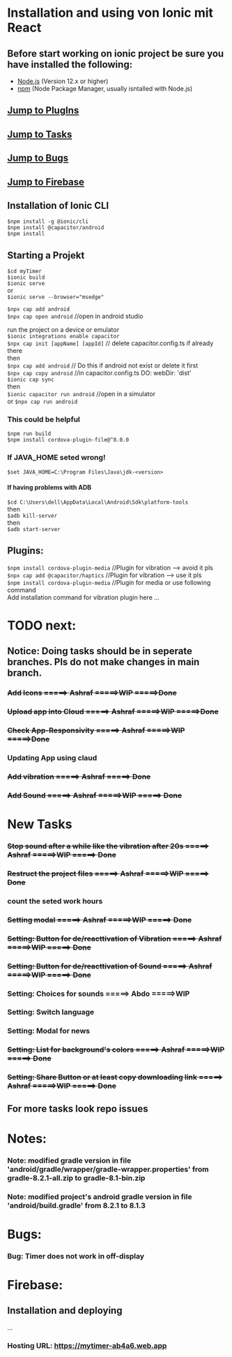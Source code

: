 



# Installation and using von Ionic mit React  

## Before start working on ionic project be sure you have installed the following:  
- [Node.js](https://nodejs.org/) (Version 12.x or higher)        
- [npm](https://www.npmjs.com/) (Node Package Manager, usually isntalled with Node.js)        
  


## [Jump to PlugIns](#plugin)  
## [Jump to Tasks](#tasks)  
## [Jump to Bugs](#bugs) 
## [Jump to Firebase](#firebase) 
  



## Installation of Ionic CLI  
```$npm install -g @ionic/cli```  
```$npm install @capacitor/android```  
```$npm install```  

## Starting a Projekt  
```$cd myTimer```  
```$ionic build```  
```$ionic serve```  
or  
```$ionic serve --browser="msedge"```  

```$npx cap add android```  
```$npx cap open android```        //open in android studio  


run the project on a device or emulator  
```$ionic integrations enable capacitor```  
```$npx cap init [appName] [appId]```        // delete capacitor.config.ts if already there  
then  
```$npx cap add android```        // Do this if android not exist or delete it first  
```$npx cap copy android```        //in capacitor.config.ts DO: webDir: 'dist'  
```$ionic cap sync```  
then  
```$ionic capacitor run android```        //open in a simulator  
or 
```$npx cap run android```  

### This could be helpful  
```$npm run build```  
```$npm install cordova-plugin-file@^8.0.0 ``` 

### If JAVA_HOME seted wrong!  
```$set JAVA_HOME=C:\Program Files\Java\jdk-<version>```  

#### If having problems with ADB  
```$cd C:\Users\dell\AppData\Local\Android\Sdk\platform-tools```  
then  
```$adb kill-server```  
then  
```$adb start-server```  


  


<a id="plugin"></a>  
## Plugins:
```$npm install cordova-plugin-media```       //Plugin for vibration --> avoid it pls  
```$npx cap add @capacitor/haptics```        //Plugin for vibration --> use it pls  
```$npm install cordova-plugin-media```        //Plugin for media or use following command  
Add installation command for vibration plugin here ...  



  


<a id="tasks"></a> 
# TODO next:  
  
## Notice: Doing tasks should be in seperate branches. Pls do not make changes in main branch.  
  
### ~~Add Icons                 =====> Ashraf       =====>WIP =====>Done~~  
### ~~Upload app into Cloud       =====> Ashraf       =====>WIP  =====>Done~~  
### ~~Check App-Responsivity      =====> Ashraf       =====>WIP =====>Done~~  
### Updating App using claud  
### ~~Add vibration               =====> Ashraf     =====> Done~~  
### ~~Add Sound                   =====> Ashraf     =====>WIP =====> Done~~  
  
  
# New Tasks
### ~~Stop sound after a while like the vibration after 20s  =====> Ashraf     =====>WIP =====> Done~~  
### ~~Restruct the project files        =====> Ashraf     =====>WIP  =====> Done~~ 
### count the seted work hours  
### ~~Setting modal   =====> Ashraf     =====>WIP  =====> Done~~  
### ~~Setting:  Button for de/reacttivation of Vibration   =====> Ashraf     =====>WIP =====> Done~~ 
### ~~Setting: Button for de/reacttivation of Sound  =====> Ashraf     =====>WIP   =====> Done~~  
### Setting: Choices for sounds  =====> Abdo     =====>WIP 
### Setting:  Switch language  
### Setting: Modal for news  
### ~~Setting: List for background's colors  =====> Ashraf     =====>WIP  =====> Done~~  
### ~~Setting: Share Button or at least copy downloading link  =====> Ashraf     =====>WIP  =====> Done~~ 

## For more tasks look repo issues
  
  
  
# Notes:
### Note: modified gradle version in file 'android/gradle/wrapper/gradle-wrapper.properties' <distributionUrl> from gradle-8.2.1-all.zip to gradle-8.1-bin.zip
### Note: modified project's android gradle version in file 'android/build.gradle' from 8.2.1 to  8.1.3
  
    
      

<a id="bugs"></a> 
# Bugs:  
### Bug: Timer does not work in off-display  


  


<a id="firebase"></a> 
# Firebase:  
## Installation and deploying  
...
### Hosting URL: https://mytimer-ab4a6.web.app  
